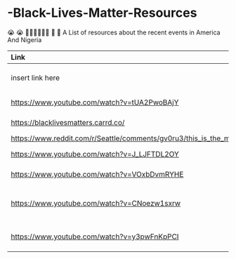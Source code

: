 # -Black-Lives-Matter-Resources
😭 😭 🤦🏽‍♂️🤦🏽‍♀️ 🤬 🤬 
A List of resources about the recent events in America And Nigeria

|Link | Description | Thanks to (optional) | 
| :---         |     :---       | :---       |
|  insert link here  | insert description here |  your name/link to thank you (optional)    | 
|  https://www.youtube.com/watch?v=tUA2PwoBAjY  |   Punch News   | https://twitter.com/osinachi_wisdom  |
|  https://blacklivesmatters.carrd.co/  |   Ways You Can Help   | https://twitter.com/osinachi_wisdom  |
| https://www.reddit.com/r/Seattle/comments/gv0ru3/this_is_the_moment_it_all_happened/ | Seattle | https://twitter.com/osinachi_wisdom |
| https://www.youtube.com/watch?v=J_LJFTDL2OY | NBCLA News | https://twitter.com/FrancescoCiull4 | 
| https://www.youtube.com/watch?v=VOxbDvmRYHE | CNN 31 May 2020 |  https://twitter.com/FrancescoCiull4 |
| https://www.youtube.com/watch?v=CNoezw1sxrw | Police Officer kneels with protestors |  https://twitter.com/osinachi_wisdom |
| https://www.youtube.com/watch?v=y3pwFnKpPCI | BBC News 30 May 2020 |  https://twitter.com/osinachi_wisdom |

